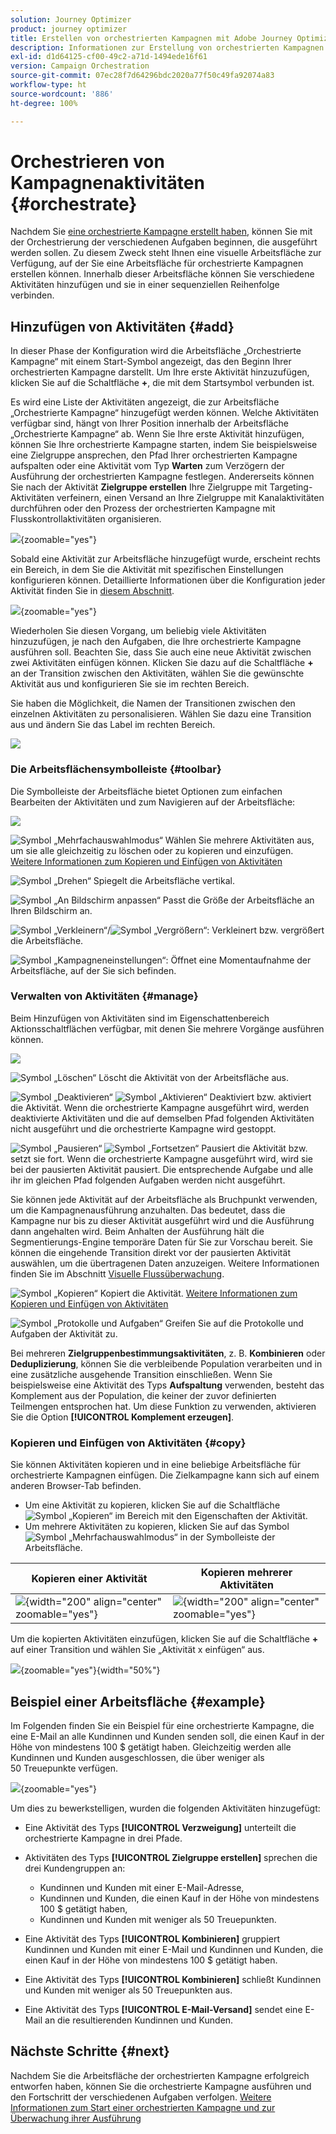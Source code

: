 ```yaml
---
solution: Journey Optimizer
product: journey optimizer
title: Erstellen von orchestrierten Kampagnen mit Adobe Journey Optimizer
description: Informationen zur Erstellung von orchestrierten Kampagnen mit Adobe Journey Optimizer
exl-id: d1d64125-cf00-49c2-a71d-1494ede16f61
version: Campaign Orchestration
source-git-commit: 07ec28f7d64296bdc2020a77f50c49fa92074a83
workflow-type: ht
source-wordcount: '886'
ht-degree: 100%

---
```



# Orchestrieren von Kampagnenaktivitäten {#orchestrate}

Nachdem Sie [eine orchestrierte Kampagne erstellt haben](gs-campaign-creation.md), können Sie mit der Orchestrierung der verschiedenen Aufgaben beginnen, die ausgeführt werden sollen. Zu diesem Zweck steht Ihnen eine visuelle Arbeitsfläche zur Verfügung, auf der Sie eine Arbeitsfläche für orchestrierte Kampagnen erstellen können. Innerhalb dieser Arbeitsfläche können Sie verschiedene Aktivitäten hinzufügen und sie in einer sequenziellen Reihenfolge verbinden.

## Hinzufügen von Aktivitäten {#add}

In dieser Phase der Konfiguration wird die Arbeitsfläche „Orchestrierte Kampagne“ mit einem Start-Symbol angezeigt, das den Beginn Ihrer orchestrierten Kampagne darstellt. Um Ihre erste Aktivität hinzuzufügen, klicken Sie auf die Schaltfläche **+**, die mit dem Startsymbol verbunden ist.

Es wird eine Liste der Aktivitäten angezeigt, die zur Arbeitsfläche „Orchestrierte Kampagne“ hinzugefügt werden können. Welche Aktivitäten verfügbar sind, hängt von Ihrer Position innerhalb der Arbeitsfläche „Orchestrierte Kampagne“ ab. Wenn Sie Ihre erste Aktivität hinzufügen, können Sie Ihre orchestrierte Kampagne starten, indem Sie beispielsweise eine Zielgruppe ansprechen, den Pfad Ihrer orchestrierten Kampagne aufspalten oder eine Aktivität vom Typ **Warten** zum Verzögern der Ausführung der orchestrierten Kampagne festlegen. Andererseits können Sie nach der Aktivität **Zielgruppe erstellen** Ihre Zielgruppe mit Targeting-Aktivitäten verfeinern, einen Versand an Ihre Zielgruppe mit Kanalaktivitäten durchführen oder den Prozess der orchestrierten Kampagne mit Flusskontrollaktivitäten organisieren.

![](assets/orchestrated-start.png){zoomable="yes"}

Sobald eine Aktivität zur Arbeitsfläche hinzugefügt wurde, erscheint rechts ein Bereich, in dem Sie die Aktivität mit spezifischen Einstellungen konfigurieren können. Detaillierte Informationen über die Konfiguration jeder Aktivität finden Sie in [diesem Abschnitt](activities/about-activities.md).

![](assets/orchestrated-configure-activities.png){zoomable="yes"}

Wiederholen Sie diesen Vorgang, um beliebig viele Aktivitäten hinzuzufügen, je nach den Aufgaben, die Ihre orchestrierte Kampagne ausführen soll. Beachten Sie, dass Sie auch eine neue Aktivität zwischen zwei Aktivitäten einfügen können. Klicken Sie dazu auf die Schaltfläche **+** an der Transition zwischen den Aktivitäten, wählen Sie die gewünschte Aktivität aus und konfigurieren Sie sie im rechten Bereich.

Sie haben die Möglichkeit, die Namen der Transitionen zwischen den einzelnen Aktivitäten zu personalisieren. Wählen Sie dazu eine Transition aus und ändern Sie das Label im rechten Bereich.

![](assets/canvas-transition.png)

### Die Arbeitsflächensymbolleiste {#toolbar}

Die Symbolleiste der Arbeitsfläche bietet Optionen zum einfachen Bearbeiten der Aktivitäten und zum Navigieren auf der Arbeitsfläche:

![](assets/orchestrated-toolbar.png)

![Symbol „Mehrfachauswahlmodus“](assets/do-not-localize/canvas-multiple.svg) Wählen Sie mehrere Aktivitäten aus, um sie alle gleichzeitig zu löschen oder zu kopieren und einzufügen. [Weitere Informationen zum Kopieren und Einfügen von Aktivitäten](#copy)

![Symbol „Drehen“](assets/do-not-localize/canvas-rotate.svg) Spiegelt die Arbeitsfläche vertikal.

![Symbol „An Bildschirm anpassen“](assets/do-not-localize/canvas-fit.svg) Passt die Größe der Arbeitsfläche an Ihren Bildschirm an.

![Symbol „Verkleinern“](assets/do-not-localize/canvas-zoomout.svg)/![Symbol „Vergrößern“](assets/do-not-localize/canvas-zoomin.svg): Verkleinert bzw. vergrößert die Arbeitsfläche.

![Symbol „Kampagneneinstellungen“](assets/do-not-localize/canvas-map.svg): Öffnet eine Momentaufnahme der Arbeitsfläche, auf der Sie sich befinden.

### Verwalten von Aktivitäten {#manage}

Beim Hinzufügen von Aktivitäten sind im Eigenschattenbereich Aktionsschaltflächen verfügbar, mit denen Sie mehrere Vorgänge ausführen können. 

![](assets/activity-action.png)

![Symbol „Löschen“](assets/do-not-localize/activity-delete.svg) Löscht die Aktivität von der Arbeitsfläche aus.

![Symbol „Deaktivieren“](assets/do-not-localize/activity-disable.svg) ![Symbol „Aktivieren“](assets/do-not-localize/activity-enable.svg) Deaktiviert bzw. aktiviert die Aktivität. Wenn die orchestrierte Kampagne ausgeführt wird, werden deaktivierte Aktivitäten und die auf demselben Pfad folgenden Aktivitäten nicht ausgeführt und die orchestrierte Kampagne wird gestoppt.

![Symbol „Pausieren“](assets/do-not-localize/activity-pause.svg) ![Symbol „Fortsetzen“](assets/do-not-localize/activity-resume.svg) Pausiert die Aktivität bzw. setzt sie fort. Wenn die orchestrierte Kampagne ausgeführt wird, wird sie bei der pausierten Aktivität pausiert. Die entsprechende Aufgabe und alle ihr im gleichen Pfad folgenden Aufgaben werden nicht ausgeführt.

Sie können jede Aktivität auf der Arbeitsfläche als Bruchpunkt verwenden, um die Kampagnenausführung anzuhalten. Das bedeutet, dass die Kampagne nur bis zu dieser Aktivität ausgeführt wird und die Ausführung dann angehalten wird. Beim Anhalten der Ausführung hält die Segmentierungs-Engine temporäre Daten für Sie zur Vorschau bereit. Sie können die eingehende Transition direkt vor der pausierten Aktivität auswählen, um die übertragenen Daten anzuzeigen. Weitere Informationen finden Sie im Abschnitt [Visuelle Flussüberwachung](../orchestrated/start-monitor-campaigns.md#flow).

![Symbol „Kopieren“](assets/do-not-localize/activity-copy.svg) Kopiert die Aktivität. [Weitere Informationen zum Kopieren und Einfügen von Aktivitäten](#copy)

![Symbol „Protokolle und Aufgaben“](assets/do-not-localize/activity-logs.svg) Greifen Sie auf die Protokolle und Aufgaben der Aktivität zu.

Bei mehreren **Zielgruppenbestimmungsaktivitäten**, z. B. **Kombinieren** oder **Deduplizierung**, können Sie die verbleibende Population verarbeiten und in eine zusätzliche ausgehende Transition einschließen. Wenn Sie beispielsweise eine Aktivität des Typs **Aufspaltung** verwenden, besteht das Komplement aus der Population, die keiner der zuvor definierten Teilmengen entsprochen hat. Um diese Funktion zu verwenden, aktivieren Sie die Option **[!UICONTROL Komplement erzeugen]**.

### Kopieren und Einfügen von Aktivitäten {#copy}

Sie können Aktivitäten kopieren und in eine beliebige Arbeitsfläche für orchestrierte Kampagnen einfügen. Die Zielkampagne kann sich auf einem anderen Browser-Tab befinden.

* Um eine Aktivität zu kopieren, klicken Sie auf die Schaltfläche ![Symbol „Kopieren“](assets/do-not-localize/activity-copy.svg) im Bereich mit den Eigenschaften der Aktivität.
* Um mehrere Aktivitäten zu kopieren, klicken Sie auf das Symbol ![Symbol „Mehrfachauswahlmodus“](assets/do-not-localize/canvas-multiple.svg) in der Symbolleiste der Arbeitsfläche.

| Kopieren einer Aktivität | Kopieren mehrerer Aktivitäten |
|  ---  |  ---  |
| ![](assets/orchestrated-copy-1.png){width="200" align="center" zoomable="yes"} | ![](assets/orchestrated-copy-2.png){width="200" align="center" zoomable="yes"} |

Um die kopierten Aktivitäten einzufügen, klicken Sie auf die Schaltfläche **+** auf einer Transition und wählen Sie „Aktivität x einfügen“ aus.

![](assets/orchestrated-copy-3.png){zoomable="yes"}{width="50%"}

## Beispiel einer Arbeitsfläche {#example}

Im Folgenden finden Sie ein Beispiel für eine orchestrierte Kampagne, die eine E-Mail an alle Kundinnen und Kunden senden soll, die einen Kauf in der Höhe von mindestens 100 $ getätigt haben. Gleichzeitig werden alle Kundinnen und Kunden ausgeschlossen, die über weniger als 50 Treuepunkte verfügen.

![](assets/canvas-example-diagram.png){zoomable="yes"}

Um dies zu bewerkstelligen, wurden die folgenden Aktivitäten hinzugefügt:

* Eine Aktivität des Typs **[!UICONTROL Verzweigung]** unterteilt die orchestrierte Kampagne in drei Pfade.
* Aktivitäten des Typs **[!UICONTROL Zielgruppe erstellen]** sprechen die drei Kundengruppen an:

   * Kundinnen und Kunden mit einer E-Mail-Adresse,
   * Kundinnen und Kunden, die einen Kauf in der Höhe von mindestens 100 $ getätigt haben,
   * Kundinnen und Kunden mit weniger als 50 Treuepunkten.

* Eine Aktivität des Typs **[!UICONTROL Kombinieren]** gruppiert Kundinnen und Kunden mit einer E-Mail und Kundinnen und Kunden, die einen Kauf in der Höhe von mindestens 100 $ getätigt haben.
* Eine Aktivität des Typs **[!UICONTROL Kombinieren]** schließt Kundinnen und Kunden mit weniger als 50 Treuepunkten aus.
* Eine Aktivität des Typs **[!UICONTROL E-Mail-Versand]** sendet eine E-Mail an die resultierenden Kundinnen und Kunden.

## Nächste Schritte {#next}

Nachdem Sie die Arbeitsfläche der orchestrierten Kampagne erfolgreich entworfen haben, können Sie die orchestrierte Kampagne ausführen und den Fortschritt der verschiedenen Aufgaben verfolgen. [Weitere Informationen zum Start einer orchestrierten Kampagne und zur Überwachung ihrer Ausführung](start-monitor-campaigns.md)
